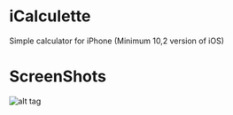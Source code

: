 # iCalculette
Simple calculator for iPhone (Minimum 10,2 version of iOS)

# ScreenShots

![alt tag](https://i37.servimg.com/u/f37/16/21/75/57/imgcal10.jpg)
